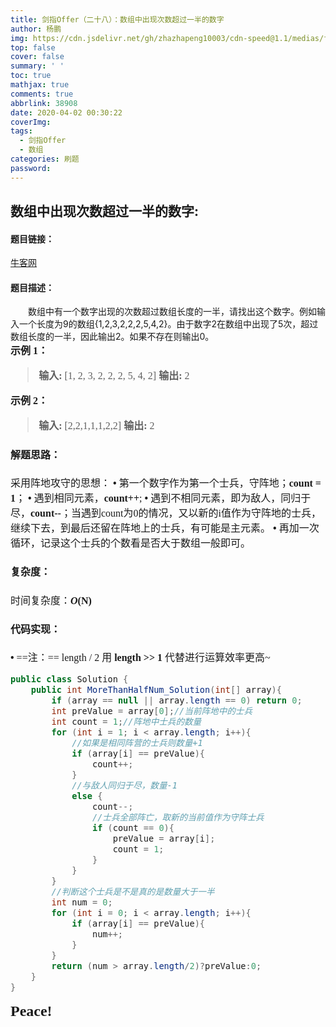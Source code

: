 ```yaml
---
title: 剑指Offer（二十八）：数组中出现次数超过一半的数字
author: 杨鹏
img: https://cdn.jsdelivr.net/gh/zhazhapeng10003/cdn-speed@1.1/medias/featureimages/4.jpg
top: false
cover: false
summary: ' '
toc: true
mathjax: true
comments: true
abbrlink: 38908
date: 2020-04-02 00:30:22
coverImg:
tags:
  - 剑指Offer
  - 数组
categories: 刷题
password:
---
```



## 数组中出现次数超过一半的数字:
#### 题目链接：
[牛客网](https://www.nowcoder.com/practice/e8a1b01a2df14cb2b228b30ee6a92163?tpId=13&tqId=11181&tPage=1&rp=1&ru=/ta/coding-interviews&qru=/ta/coding-interviews/question-ranking)<br>
#### 题目描述：
&ensp;&ensp;&ensp;&ensp;数组中有一个数字出现的次数超过数组长度的一半，请找出这个数字。例如输入一个长度为9的数组{1,2,3,2,2,2,5,4,2}。由于数字2在数组中出现了5次，超过数组长度的一半，因此输出2。如果不存在则输出0。<br/>
**<font size = 3 face= '黑体'>示例 1：**
>**输入:** [1, 2, 3, 2, 2, 2, 5, 4, 2]
**输出:** 2

**<font size = 3 face= '黑体'>示例 2：**
>**输入:** [2,2,1,1,1,2,2]
**输出:** 2

#### 解题思路：<br/>
采用阵地攻守的思想：
**<font size = 3>•** 第一个数字作为第一个士兵，守阵地；**count = 1**；
**<font size = 3>•** 遇到相同元素，**count++**;
**<font size = 3>•** 遇到不相同元素，即为敌人，同归于尽，**count--**；当遇到count为0的情况，又以新的i值作为守阵地的士兵，继续下去，到最后还留在阵地上的士兵，有可能是主元素。
**<font size = 3>•** 再加一次循环，记录这个士兵的个数看是否大于数组一般即可。



#### 复杂度：<br/>
时间复杂度：***O*(N)**

#### 代码实现：<br/>
**<font size = 3>•** ==注：== length / 2 用 **length >> 1** 代替进行运算效率更高~
```java
public class Solution {
    public int MoreThanHalfNum_Solution(int[] array){
        if (array == null || array.length == 0) return 0;
        int preValue = array[0];//当前阵地中的士兵
        int count = 1;//阵地中士兵的数量
        for (int i = 1; i < array.length; i++){
        	//如果是相同阵营的士兵则数量+1
            if (array[i] == preValue){
                count++;
            }
            //与敌人同归于尽，数量-1
            else {
                count--;
                //士兵全部阵亡，取新的当前值作为守阵士兵
                if (count == 0){
                    preValue = array[i];
                    count = 1;
                }
            }
        }
		//判断这个士兵是不是真的是数量大于一半
        int num = 0;
        for (int i = 0; i < array.length; i++){
            if (array[i] == preValue){
                num++;
            }
        }
        return (num > array.length/2)?preValue:0;
    }
}
```
<font size = 5>**Peace!**
